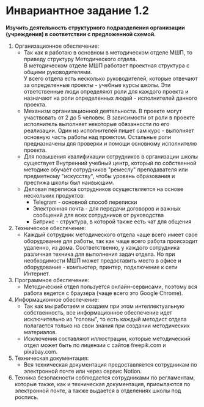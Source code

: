 # Инвариантное задание 1.2

**Изучить деятельность структурного подразделения организации (учреждения) в соответствии с предложенной схемой.**

1. Организационное обеспечение:
    - Так как я работаю в основном в методическом отделе МШП, то приведу структуру Методического отдела.  
    В методическом отделе МШП работает проектная структура с общими руководителями.  
    У всего отдела есть несколько руководителей, которые отвечают за определенные проекты - учебные курсы школы. Эти ответственные люди определяют роли для каждого проекта и назначают на роли определенных людей - исполнителей данного проекта.
    - Механизм организационной деятельности. В проекте могут участвовать от 2 до 5 человек. В зависимости от роли в проекте исполнитель выполняет некоторые обязанности по его реализации. Один из исполнителей пишет сам курс - выполняет основную часть работы над проектом. Остальные роли предназначены для проверки и помощи основному исполнителю проекта.
    - Для повышения квалификации сотрудников в организации школы существует Внутренний учебный центр, который по собственной методике обучает сотрудников "ремеслу" преподавателя или предметному "искусству", чтобы уровень образования и престижа школы был наивысшим.
    - Деловая переписка сотрудников осуществляется на основе нескольких продуктов:
        - Telegram - основной способ переписки
        - Электронная почта - для передачи договоров и важных сообщений для всех сотрудников от руководства
        - Битрикс - структура, в которой также есть чат для общения
2. Техническое обеспечение:
    - Каждый сотрудник методического отдела чаще всего имеет свое оборудование для работы, так как чаще всего работа происходит удаленно, из дома. Соответственно, у каждого сотрудника различная техника для выполнения задач отдела. Но при необходимости МШП может предоставить место в офисе и оборудование - компьютер, принтер, подключение к сети Интернет.
3. Программное обеспечение:
    - Методический отдел пользуется онлайн-сервисами, поэтому вся работа ведется с браузера (чаще всего это Google Chrome).
4. Информационное обеспечение:
    - Так как мы работаем и создаем при этом интеллектуальную собственность, все информационное обеспечение идет исключительно из "головы", то есть каждый методист отдела полагается только на свои знания при создании методических материалов.
    - Исключения составляют иллюстрации, которые методический отдел может быть по лицензии с сайтов freepik.com и pixabay.com.
5. Техническая документация:
    - Вся техническая документация предоставляется сотрудникам по электронной почте или через сервис Notion.
6. Техника безопасности соблюдается сотрудниками по регламентам, которые также, как и техническая документация, присылаются по электронной почте, а также выдается в отделениях школы под роспись.